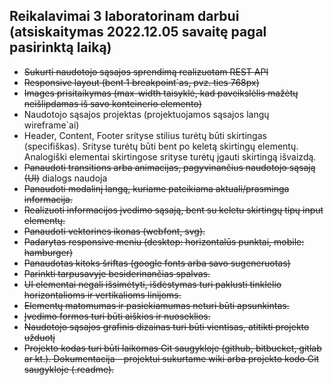 ## Reikalavimai 3 laboratorinam darbui (atsiskaitymas 2022.12.05 savaitę pagal pasirinktą laiką)
* ~~Sukurti naudotojo sąsajos sprendimą realizuotam REST API~~
* ~~Responsive layout (bent 1 breakpoint`as, pvz. ties 768px)~~
* ~~Images prisitaikymas (max-width taisyklė, kad paveikslėlis mažėtų neišlipdamas iš savo konteinerio elemento)~~
* Naudotojo sąsajos projektas (projektuojamos sąsajos langų wireframe`ai)
* Header, Content, Footer srityse stilius turėtų būti skirtingas (specifiškas). Srityse turėtų būti bent po keletą skirtingų elementų. Analogiški elementai skirtingose srityse turėtų įgauti skirtingą išvaizdą.
* ~~Panaudoti transitions arba animacijas, pagyvinančius naudotojo sąsają (UI)~~ dialogs naudoja
* ~~Panaudoti modalinį langą, kuriame pateikiama aktuali/prasminga informacija.~~
* ~~Realizuoti informacijos įvedimo sąsają, bent su keletu skirtingų tipų input elementų.~~
* ~~Panaudoti vektorines ikonas (webfont, svg).~~
* ~~Padarytas responsive meniu (desktop: horizontalūs punktai, mobile: hamburger)~~
* ~~Panaudotas kitoks šriftas (google fonts arba savo sugeneruotas)~~
* ~~Parinkti tarpusavyje besiderinančias spalvas.~~
* ~~UI elementai negali išsimėtyti, išdėstymas turi paklusti tinklelio horizontalioms ir vertikalioms linijoms.~~
* ~~Elementų matomumas ir pasiekiamumas neturi būti apsunkintas.~~
* ~~Įvedimo formos turi būti aiškios ir nuoseklios.~~
* ~~Naudotojo sąsajos grafinis dizainas turi būti vientisas, atitikti projekto užduotį~~
* ~~Projekto kodas turi būti laikomas Git saugykloje (github, bitbucket, gitlab ar kt.). Dokumentacija - projektui sukurtame wiki arba projekto kodo Git saugykloje (.readme).~~